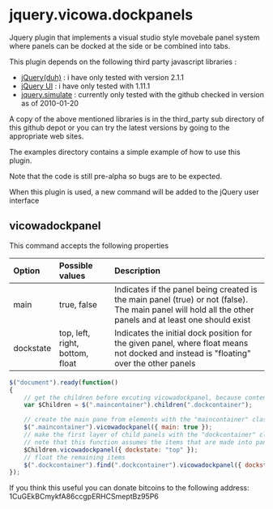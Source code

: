 jquery.vicowa.dockpanels
========================

Jquery plugin that implements a visual studio style movebale panel system where panels can be docked at the side or be combined into tabs.

This plugin depends on the following third party javascript libraries : 

<ul>
<li><a href="http://jquery.com">jQuery(duh)</a> : i have only tested with version 2.1.1</li>
<li><a href="http://jqueryui.com">jQuery UI</a> : i have only tested with 1.11.1</li>
<li><a href="https://github.com/jquery/jquery-ui/blob/9e8e339648901899827a58e5bf919f7dda03b88e/tests/jquery.simulate.js">jquery.simulate</a> : currently only tested with the github checked in version as of 2010-01-20</li>
</ul>

A copy of the above mentioned libraries is in the third_party sub directory of this github depot or you can try the latest versions by going to the appropriate web sites.

The examples directory contains a simple example of how to use this plugin.

Note that the code is still pre-alpha so bugs are to be expected.

When this plugin is used, a new command will be added to the jQuery user interface

<h2>vicowadockpanel</h2>

This command accepts the following properties

| Option | Possible values | Description |
| :----- | :-------------- | :---------- |
| main   | true, false     | Indicates if the panel being created is the main panel (true) or not (false). The main panel will hold all the other panels and at least one should exist |
| dockstate | top, left, right, bottom, float | Indicates the initial dock position for the given panel, where float means not docked and instead is "floating" over the other panels |

```javascript
$("document").ready(function()
{
    // get the children before excuting vicowadockpanel, because content will be reordered so children might not give the expected result
    var $Children = $(".maincontainer").children(".dockcontainer");

    // create the main pane from elements with the "maincontainer" class
    $(".maincontainer").vicowadockpanel({ main: true });
    // make the first layer of child panels with the "dockcontainer" class docked at the top
    // note that this function assumes the items that are made into panels are child items of the main panel
    $Children.vicowadockpanel({ dockstate: "top" });
    // float the remaining items
    $(".dockcontainer").find(".dockcontainer").vicowadockpanel({ dockstate: "float" });
});
```

If you think this useful you can donate bitcoins to the following address: 1CuGEkBCmykfA86ccgpERHCSmeptBz95P6
